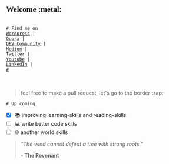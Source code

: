 <h2 style="font-family:Consolas;align:center;">Welcome :metal: </h2>

<code>
# Find me on
<a href="http://www.wordpress.com">Wordpress</a> | 
<a href="http://www.quora.com">Quora</a> | 
<a href="http://www.dev.to">DEV Community</a> | 
<a href="http://www.medium.com">Medium</a> | 
<a href="http://www.twitter.com/gema_naranyala">Twitter</a> | 
<a href="http://www.youtube.com">Youtube</a> | 
<a href="http://www.linkedin.com">LinkedIn</a> | 
<a href="#">#</a>
</code>
<br><br>
<blockquote>feel free to make a pull request, let's go to the border :zap: </blockquote>

<code># Up coming</code>
- [x] :books: improving learning-skills and reading-skills 
- [ ] :computer: write better code skills
- [ ] :globe_with_meridians: another world skills

<!-- <code># Some of badge collection</code><br> -->

<blockquote>
<i>"The wind cannot defeat a tree with strong roots."</i><br>

<b>- The Revenant</b>
</blockquote>

<!--
<code># I write code with nano on a mobile device with Termux</code>
<br>
<code># I improved my code with Github Desktop too</code>
This is awesome for beginner like me
<code># And lastly we also review our code on Github Site</code>
-->

